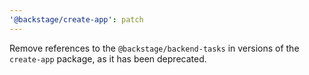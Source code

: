 ```yaml
---
'@backstage/create-app': patch
---
```


Remove references to the `@backstage/backend-tasks` in versions of the `create-app` package, as it has been deprecated.

